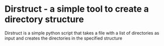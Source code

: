 # Dirstruct - a simple tool to create a directory structure
Dirstruct is a simple python script that takes a file with a list of directories as input and creates the directories in the specified structure
